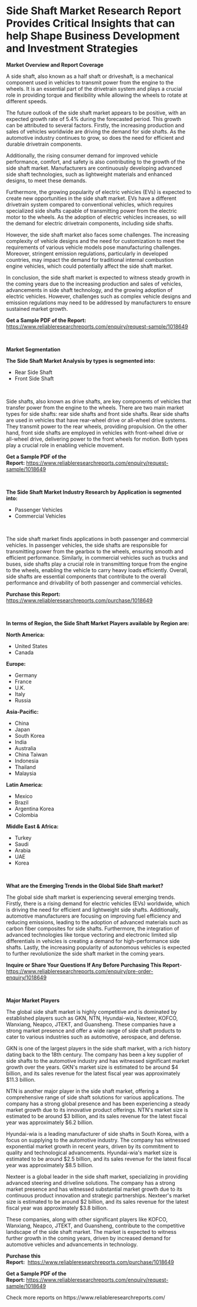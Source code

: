 <p><h1>Side Shaft Market Research Report Provides Critical Insights that can help Shape Business Development and Investment Strategies</h1></p><p><strong>Market Overview and Report Coverage</strong></p>
<p><p>A side shaft, also known as a half shaft or driveshaft, is a mechanical component used in vehicles to transmit power from the engine to the wheels. It is an essential part of the drivetrain system and plays a crucial role in providing torque and flexibility while allowing the wheels to rotate at different speeds.</p><p>The future outlook of the side shaft market appears to be positive, with an expected growth rate of 5.4% during the forecasted period. This growth can be attributed to several factors. Firstly, the increasing production and sales of vehicles worldwide are driving the demand for side shafts. As the automotive industry continues to grow, so does the need for efficient and durable drivetrain components.</p><p>Additionally, the rising consumer demand for improved vehicle performance, comfort, and safety is also contributing to the growth of the side shaft market. Manufacturers are continuously developing advanced side shaft technologies, such as lightweight materials and enhanced designs, to meet these demands.</p><p>Furthermore, the growing popularity of electric vehicles (EVs) is expected to create new opportunities in the side shaft market. EVs have a different drivetrain system compared to conventional vehicles, which requires specialized side shafts capable of transmitting power from the electric motor to the wheels. As the adoption of electric vehicles increases, so will the demand for electric drivetrain components, including side shafts.</p><p>However, the side shaft market also faces some challenges. The increasing complexity of vehicle designs and the need for customization to meet the requirements of various vehicle models pose manufacturing challenges. Moreover, stringent emission regulations, particularly in developed countries, may impact the demand for traditional internal combustion engine vehicles, which could potentially affect the side shaft market.</p><p>In conclusion, the side shaft market is expected to witness steady growth in the coming years due to the increasing production and sales of vehicles, advancements in side shaft technology, and the growing adoption of electric vehicles. However, challenges such as complex vehicle designs and emission regulations may need to be addressed by manufacturers to ensure sustained market growth.</p></p>
<p><strong>Get a Sample PDF of the Report:</strong> <a href="https://www.reliableresearchreports.com/enquiry/request-sample/1018649">https://www.reliableresearchreports.com/enquiry/request-sample/1018649</a></p>
<p>&nbsp;</p>
<p><strong>Market Segmentation</strong></p>
<p><strong>The Side Shaft Market Analysis by types is segmented into:</strong></p>
<p><ul><li>Rear Side Shaft</li><li>Front Side Shaft</li></ul></p>
<p>&nbsp;</p>
<p><p>Side shafts, also known as drive shafts, are key components of vehicles that transfer power from the engine to the wheels. There are two main market types for side shafts: rear side shafts and front side shafts. Rear side shafts are used in vehicles that have rear-wheel drive or all-wheel drive systems. They transmit power to the rear wheels, providing propulsion. On the other hand, front side shafts are employed in vehicles with front-wheel drive or all-wheel drive, delivering power to the front wheels for motion. Both types play a crucial role in enabling vehicle movement.</p></p>
<p><strong>Get a Sample PDF of the Report:</strong>&nbsp;<a href="https://www.reliableresearchreports.com/enquiry/request-sample/1018649">https://www.reliableresearchreports.com/enquiry/request-sample/1018649</a></p>
<p>&nbsp;</p>
<p><strong>The Side Shaft Market Industry Research by Application is segmented into:</strong></p>
<p><ul><li>Passenger Vehicles</li><li>Commercial Vehicles</li></ul></p>
<p>&nbsp;</p>
<p><p>The side shaft market finds applications in both passenger and commercial vehicles. In passenger vehicles, the side shafts are responsible for transmitting power from the gearbox to the wheels, ensuring smooth and efficient performance. Similarly, in commercial vehicles such as trucks and buses, side shafts play a crucial role in transmitting torque from the engine to the wheels, enabling the vehicle to carry heavy loads efficiently. Overall, side shafts are essential components that contribute to the overall performance and drivability of both passenger and commercial vehicles.</p></p>
<p><strong>Purchase this Report:</strong>&nbsp; <a href="https://www.reliableresearchreports.com/purchase/1018649">https://www.reliableresearchreports.com/purchase/1018649</a></p>
<p>&nbsp;</p>
<p><strong>In terms of Region, the Side Shaft Market Players available by Region are:</strong></p>
<p>
    <p> <strong> North America: </strong>
        <ul>
            <li>United States</li>
            <li>Canada</li>
        </ul>
        </p> 
    <p> <strong> Europe: </strong>
        <ul>
            <li>Germany</li>
            <li>France</li>
            <li>U.K.</li>
            <li>Italy</li>
            <li>Russia</li>
        </ul>
        </p> 
    <p> <strong> Asia-Pacific: </strong>
        <ul>
            <li>China</li>
            <li>Japan</li>
            <li>South Korea</li>
            <li>India</li>
            <li>Australia</li>
            <li>China Taiwan</li>
            <li>Indonesia</li>
            <li>Thailand</li>
            <li>Malaysia</li>
        </ul>
        </p> 
    <p> <strong> Latin America: </strong>
        <ul>
            <li>Mexico</li>
            <li>Brazil</li>
            <li>Argentina Korea</li>
            <li>Colombia</li>
        </ul>
        </p> 
    <p> <strong> Middle East & Africa: </strong>
        <ul>
            <li>Turkey</li>
            <li>Saudi</li>
            <li>Arabia</li>
            <li>UAE</li>
            <li>Korea</li>
        </ul>
    </p>
    </p>
<p>&nbsp;</p>
<p><strong>What are the Emerging Trends in the Global Side Shaft market?</strong></p>
<p><p>The global side shaft market is experiencing several emerging trends. Firstly, there is a rising demand for electric vehicles (EVs) worldwide, which is driving the need for efficient and lightweight side shafts. Additionally, automotive manufacturers are focusing on improving fuel efficiency and reducing emissions, leading to the adoption of advanced materials such as carbon fiber composites for side shafts. Furthermore, the integration of advanced technologies like torque vectoring and electronic limited slip differentials in vehicles is creating a demand for high-performance side shafts. Lastly, the increasing popularity of autonomous vehicles is expected to further revolutionize the side shaft market in the coming years.</p></p>
<p><strong>Inquire or Share Your Questions If Any Before Purchasing This Report</strong>- <a href="https://www.reliableresearchreports.com/enquiry/pre-order-enquiry/1018649">https://www.reliableresearchreports.com/enquiry/pre-order-enquiry/1018649</a></p>
<p>&nbsp;</p>
<p><strong>Major Market Players</strong></p>
<p><p>The global side shaft market is highly competitive and is dominated by established players such as GKN, NTN, Hyundai-wia, Nexteer, KOFCO, Wanxiang, Neapco, JTEKT, and Guansheng. These companies have a strong market presence and offer a wide range of side shaft products to cater to various industries such as automotive, aerospace, and defense.</p><p>GKN is one of the largest players in the side shaft market, with a rich history dating back to the 18th century. The company has been a key supplier of side shafts to the automotive industry and has witnessed significant market growth over the years. GKN's market size is estimated to be around $4 billion, and its sales revenue for the latest fiscal year was approximately $11.3 billion.</p><p>NTN is another major player in the side shaft market, offering a comprehensive range of side shaft solutions for various applications. The company has a strong global presence and has been experiencing a steady market growth due to its innovative product offerings. NTN's market size is estimated to be around $3 billion, and its sales revenue for the latest fiscal year was approximately $6.2 billion.</p><p>Hyundai-wia is a leading manufacturer of side shafts in South Korea, with a focus on supplying to the automotive industry. The company has witnessed exponential market growth in recent years, driven by its commitment to quality and technological advancements. Hyundai-wia's market size is estimated to be around $2.5 billion, and its sales revenue for the latest fiscal year was approximately $8.5 billion.</p><p>Nexteer is a global leader in the side shaft market, specializing in providing advanced steering and driveline solutions. The company has a strong market presence and has witnessed substantial market growth due to its continuous product innovation and strategic partnerships. Nexteer's market size is estimated to be around $2 billion, and its sales revenue for the latest fiscal year was approximately $3.8 billion.</p><p>These companies, along with other significant players like KOFCO, Wanxiang, Neapco, JTEKT, and Guansheng, contribute to the competitive landscape of the side shaft market. The market is expected to witness further growth in the coming years, driven by increased demand for automotive vehicles and advancements in technology.</p></p>
<p><strong>Purchase this Report:</strong>&nbsp;&nbsp;<a href="https://www.reliableresearchreports.com/purchase/1018649">https://www.reliableresearchreports.com/purchase/1018649</a></p>
<p></p>
<p><strong>Get a Sample PDF of the Report:</strong>&nbsp;<a href="https://www.reliableresearchreports.com/enquiry/request-sample/1018649">https://www.reliableresearchreports.com/enquiry/request-sample/1018649</a></p>
<p>Check more reports on https://www.reliableresearchreports.com/</p>